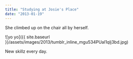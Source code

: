 ```yaml
---
title: "Studying at Josie's Place"
date: "2013-01-19"
---
```


She climbed up on the chair all by herself.

![yo yo]({{ site.baseurl }}/assets/images/2013/tumblr_inline_mgu534PUaI1qlj3bd.jpg)

New skillz every day.
